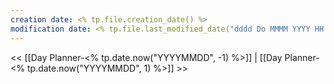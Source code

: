 ```yaml
---
creation date: <% tp.file.creation_date() %>
modification date: <% tp.file.last_modified_date("dddd Do MMMM YYYY HH:mm:ss") %>
---
```


<< [[Day Planner-<% tp.date.now("YYYYMMDD", -1) %>]] | [[Day Planner-<% tp.date.now("YYYYMMDD", 1) %>]] >>



